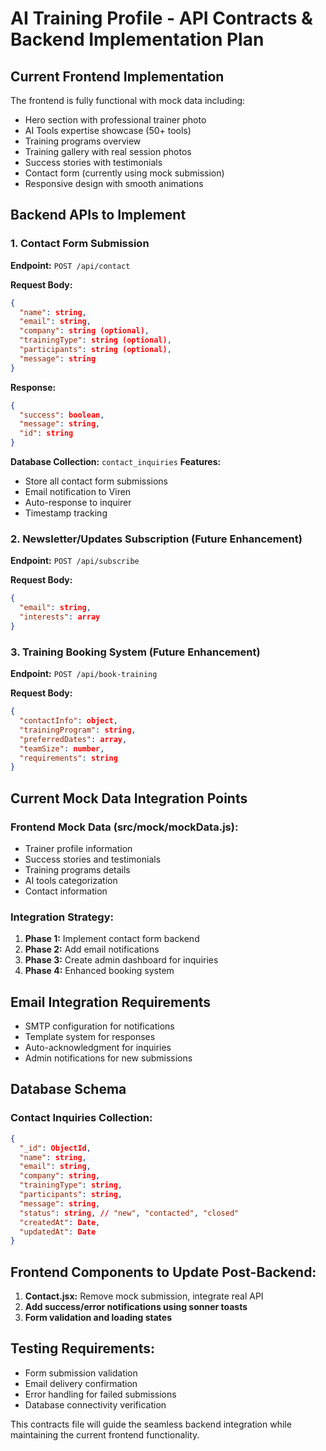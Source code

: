 # AI Training Profile - API Contracts & Backend Implementation Plan

## Current Frontend Implementation
The frontend is fully functional with mock data including:
- Hero section with professional trainer photo
- AI Tools expertise showcase (50+ tools)
- Training programs overview
- Training gallery with real session photos
- Success stories with testimonials
- Contact form (currently using mock submission)
- Responsive design with smooth animations

## Backend APIs to Implement

### 1. Contact Form Submission
**Endpoint:** `POST /api/contact`

**Request Body:**
```json
{
  "name": string,
  "email": string,
  "company": string (optional),
  "trainingType": string (optional),
  "participants": string (optional),
  "message": string
}
```

**Response:**
```json
{
  "success": boolean,
  "message": string,
  "id": string
}
```

**Database Collection:** `contact_inquiries`
**Features:**
- Store all contact form submissions
- Email notification to Viren
- Auto-response to inquirer
- Timestamp tracking

### 2. Newsletter/Updates Subscription (Future Enhancement)
**Endpoint:** `POST /api/subscribe`

**Request Body:**
```json
{
  "email": string,
  "interests": array
}
```

### 3. Training Booking System (Future Enhancement)
**Endpoint:** `POST /api/book-training`

**Request Body:**
```json
{
  "contactInfo": object,
  "trainingProgram": string,
  "preferredDates": array,
  "teamSize": number,
  "requirements": string
}
```

## Current Mock Data Integration Points

### Frontend Mock Data (src/mock/mockData.js):
- Trainer profile information
- Success stories and testimonials
- Training programs details
- AI tools categorization
- Contact information

### Integration Strategy:
1. **Phase 1:** Implement contact form backend
2. **Phase 2:** Add email notifications
3. **Phase 3:** Create admin dashboard for inquiries
4. **Phase 4:** Enhanced booking system

## Email Integration Requirements
- SMTP configuration for notifications
- Template system for responses
- Auto-acknowledgment for inquiries
- Admin notifications for new submissions

## Database Schema

### Contact Inquiries Collection:
```json
{
  "_id": ObjectId,
  "name": string,
  "email": string,
  "company": string,
  "trainingType": string,
  "participants": string,
  "message": string,
  "status": string, // "new", "contacted", "closed"
  "createdAt": Date,
  "updatedAt": Date
}
```

## Frontend Components to Update Post-Backend:
1. **Contact.jsx:** Remove mock submission, integrate real API
2. **Add success/error notifications using sonner toasts**
3. **Form validation and loading states**

## Testing Requirements:
- Form submission validation
- Email delivery confirmation
- Error handling for failed submissions
- Database connectivity verification

This contracts file will guide the seamless backend integration while maintaining the current frontend functionality.